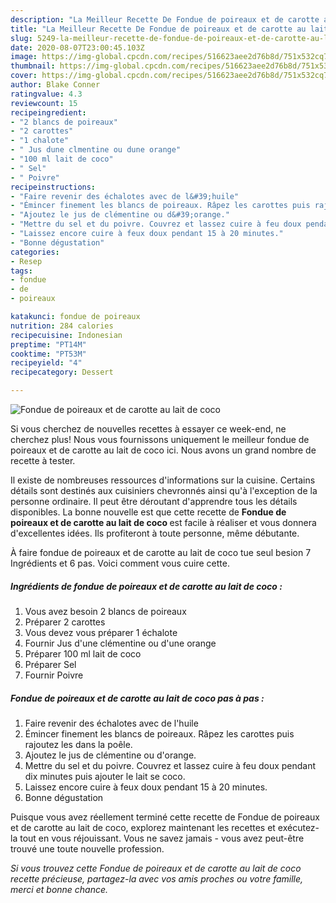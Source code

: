 ```yaml
---
description: "La Meilleur Recette De Fondue de poireaux et de carotte au lait de coco"
title: "La Meilleur Recette De Fondue de poireaux et de carotte au lait de coco"
slug: 5249-la-meilleur-recette-de-fondue-de-poireaux-et-de-carotte-au-lait-de-coco
date: 2020-08-07T23:00:45.103Z
image: https://img-global.cpcdn.com/recipes/516623aee2d76b8d/751x532cq70/fondue-de-poireaux-et-de-carotte-au-lait-de-coco-photo-principale-de-la-recette.jpg
thumbnail: https://img-global.cpcdn.com/recipes/516623aee2d76b8d/751x532cq70/fondue-de-poireaux-et-de-carotte-au-lait-de-coco-photo-principale-de-la-recette.jpg
cover: https://img-global.cpcdn.com/recipes/516623aee2d76b8d/751x532cq70/fondue-de-poireaux-et-de-carotte-au-lait-de-coco-photo-principale-de-la-recette.jpg
author: Blake Conner
ratingvalue: 4.3
reviewcount: 15
recipeingredient:
- "2 blancs de poireaux"
- "2 carottes"
- "1 chalote"
- " Jus dune clmentine ou dune orange"
- "100 ml lait de coco"
- " Sel"
- " Poivre"
recipeinstructions:
- "Faire revenir des échalotes avec de l&#39;huile"
- "Émincer finement les blancs de poireaux. Râpez les carottes puis rajoutez les dans la poêle."
- "Ajoutez le jus de clémentine ou d&#39;orange."
- "Mettre du sel et du poivre. Couvrez et lassez cuire à feu doux pendant dix minutes puis ajouter le lait se coco."
- "Laissez encore cuire à feux doux pendant 15 à 20 minutes."
- "Bonne dégustation"
categories:
- Resep
tags:
- fondue
- de
- poireaux

katakunci: fondue de poireaux 
nutrition: 284 calories
recipecuisine: Indonesian
preptime: "PT14M"
cooktime: "PT53M"
recipeyield: "4"
recipecategory: Dessert

---
```



![Fondue de poireaux et de carotte au lait de coco](https://img-global.cpcdn.com/recipes/516623aee2d76b8d/751x532cq70/fondue-de-poireaux-et-de-carotte-au-lait-de-coco-photo-principale-de-la-recette.jpg)

Si vous cherchez de nouvelles recettes à essayer ce week-end, ne cherchez plus! Nous vous fournissons uniquement le meilleur fondue de poireaux et de carotte au lait de coco ici. Nous avons un grand nombre de recette à tester.

Il existe de nombreuses ressources d'informations sur la cuisine. Certains détails sont destinés aux cuisiniers chevronnés ainsi qu'à l'exception de la personne ordinaire. Il peut être déroutant d'apprendre tous les détails disponibles. La bonne nouvelle est que cette recette de <strong> Fondue de poireaux et de carotte au lait de coco </strong> est facile à réaliser et vous donnera d'excellentes idées. Ils profiteront à toute personne, même débutante.

<!--inarticleads1-->

À faire fondue de poireaux et de carotte au lait de coco tue seul besion 7 Ingrédients et 6 pas. Voici comment vous cuire cette.

##### Ingrédients de fondue de poireaux et de carotte au lait de coco :

1. Vous avez besoin 2 blancs de poireaux
1. Préparer 2 carottes
1. Vous devez vous préparer 1 échalote
1. Fournir  Jus d&#39;une clémentine ou d&#39;une orange
1. Préparer 100 ml lait de coco
1. Préparer  Sel
1. Fournir  Poivre




<!--inarticleads2-->

##### Fondue de poireaux et de carotte au lait de coco pas à pas :

1. Faire revenir des échalotes avec de l&#39;huile
1. Émincer finement les blancs de poireaux. Râpez les carottes puis rajoutez les dans la poêle.
1. Ajoutez le jus de clémentine ou d&#39;orange.
1. Mettre du sel et du poivre. Couvrez et lassez cuire à feu doux pendant dix minutes puis ajouter le lait se coco.
1. Laissez encore cuire à feux doux pendant 15 à 20 minutes.
1. Bonne dégustation




<!--inarticleads1-->

<p>
Puisque vous avez réellement terminé cette recette de Fondue de poireaux et de carotte au lait de coco, explorez maintenant les recettes et exécutez-la tout en vous réjouissant. Vous ne savez jamais - vous avez peut-être trouvé une toute nouvelle profession.
</p>

<p>
<i>Si vous trouvez cette Fondue de poireaux et de carotte au lait de coco recette précieuse, partagez-la avec vos amis proches ou votre famille, merci et bonne chance.</i>
</p>
